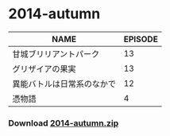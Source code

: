 # 2014-autumn
| NAME | EPISODE |
| --- | --- |
| 甘城ブリリアントパーク | 13 |
| グリザイアの果実 | 13 |
| 異能バトルは日常系のなかで | 12 |
| 憑物語 | 4 |

### Download [2014-autumn.zip](https://github.com/OtaDou/danmaku-archive/archive/refs/heads/2014-autumn.zip)